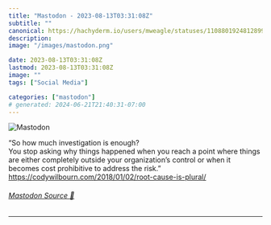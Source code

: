 ```yaml
---
title: "Mastodon - 2023-08-13T03:31:08Z"
subtitle: ""
canonical: https://hachyderm.io/users/mweagle/statuses/110880192481289900
description:
image: "/images/mastodon.png"

date: 2023-08-13T03:31:08Z
lastmod: 2023-08-13T03:31:08Z
image: ""
tags: ["Social Media"]

categories: ["mastodon"]
# generated: 2024-06-21T21:40:31-07:00
---
```

![Mastodon](/images/mastodon.png)

<p>“So how much investigation is enough?<br />You stop asking why things happened when you reach a point where things are either completely outside your organization’s control or when it becomes cost prohibitive to address the risk.”<br /><a href="https://codywilbourn.com/2018/01/02/root-cause-is-plural/" target="_blank" rel="nofollow noopener noreferrer" translate="no"><span class="invisible">https://</span><span class="ellipsis">codywilbourn.com/2018/01/02/ro</span><span class="invisible">ot-cause-is-plural/</span></a></p>


###### [Mastodon Source 🐘](https://hachyderm.io/@mweagle/110880192481289900)

___
